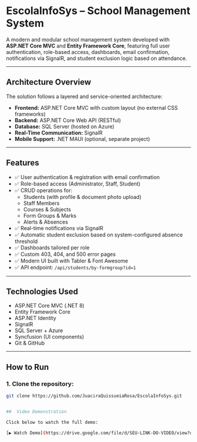 # EscolaInfoSys – School Management System

A modern and modular school management system developed with **ASP.NET Core MVC** and **Entity Framework Core**, featuring full user authentication, role-based access, dashboards, email confirmation, notifications via SignalR, and student exclusion logic based on attendance.

---

##  Architecture Overview

The solution follows a layered and service-oriented architecture:

- **Frontend:** ASP.NET Core MVC with custom layout (no external CSS frameworks)
- **Backend:** ASP.NET Core Web API (RESTful)
- **Database:** SQL Server (hosted on Azure)
- **Real-Time Communication:** SignalR
- **Mobile Support:** .NET MAUI (optional, separate project)

---

## Features

- ✅ User authentication & registration with email confirmation  
- ✅ Role-based access (Administrator, Staff, Student)  
- ✅ CRUD operations for:
  - Students (with profile & document photo upload)
  - Staff Members
  - Courses & Subjects
  - Form Groups & Marks
  - Alerts & Absences
- ✅ Real-time notifications via SignalR
- ✅ Automatic student exclusion based on system-configured absence threshold
- ✅ Dashboards tailored per role
- ✅ Custom 403, 404, and 500 error pages
- ✅ Modern UI built with Tabler & Font Awesome
- ✅ API endpoint: `/api/students/by-formgroup?id=1`

---

##  Technologies Used

- ASP.NET Core MVC (.NET 8)  
- Entity Framework Core  
- ASP.NET Identity  
- SignalR  
- SQL Server + Azure  
- Syncfusion (UI components)  
- Git & GitHub

---

## How to Run

### 1. Clone the repository:

```bash
git clone https://github.com/JuaciraQuissueiaRosa/EscolaInfoSys.git


##  Video Demonstration

Click below to watch the full demo:

[▶️ Watch Demo](https://drive.google.com/file/d/SEU-LINK-DO-VIDEO/view?usp=sharing)

